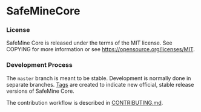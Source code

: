 # SafeMineCore

### License

SafeMine Core is released under the terms of the MIT license. See COPYING for more information or see https://opensource.org/licenses/MIT.

### Development Process

The `master` branch is meant to be stable. Development is normally done in separate branches.
[Tags](https://github.com/safemine/SafeMineCore/tags) are created to indicate new official,
stable release versions of SafeMine Core.

The contribution workflow is described in [CONTRIBUTING.md](CONTRIBUTING.md).
